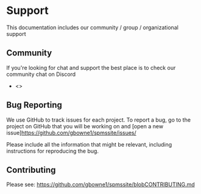# Support

This documentation includes our community / group / organizational support

## Community

If you're looking for chat and support the best place is to check our community chat on Discord

- <>

## Bug Reporting

We use GitHub to track issues for each project.  To report a bug, go to the project on GitHub that you will be working on and [open a new
issue]<https://github.com/gbowne1/spmssite/issues/>

Please include  all the information that might be relevant, including instructions for reproducing the bug.

## Contributing

Please see: <https://github.com/gbowne1/spmssite/blobCONTRIBUTING.md>